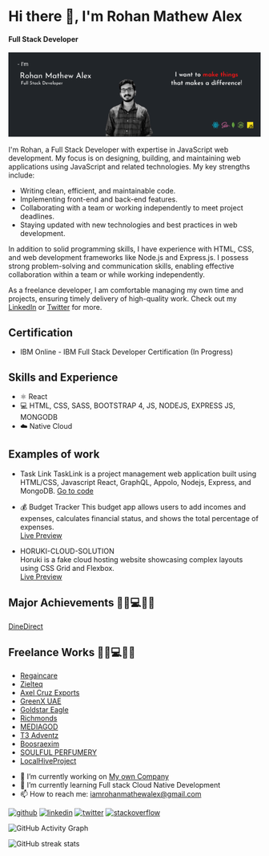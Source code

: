 # Hi there 👋, I'm Rohan Mathew Alex
#### Full Stack Developer
![Full Stack Developer](https://github.com/rohanmathewalex/rohanmathewalex/blob/main/cover%20-picture%20(1).png)

I'm Rohan, a Full Stack Developer with expertise in JavaScript web development. My focus is on designing, building, and maintaining web applications using JavaScript and related technologies. My key strengths include:

- Writing clean, efficient, and maintainable code.
- Implementing front-end and back-end features.
- Collaborating with a team or working independently to meet project deadlines.
- Staying updated with new technologies and best practices in web development.

In addition to solid programming skills, I have experience with HTML, CSS, and web development frameworks like Node.js and Express.js. I possess strong problem-solving and communication skills, enabling effective collaboration within a team or while working independently.

As a freelance developer, I am comfortable managing my own time and projects, ensuring timely delivery of high-quality work. Check out my [LinkedIn](https://www.linkedin.com/in/rohanmathewalex/) or [Twitter](https://twitter.com/RohanMathewAle2) for more.

## Certification
* IBM Online - IBM Full Stack Developer Certification (In Progress)

## Skills and Experience
* ⚛️ React
* 💻 HTML, CSS, SASS, BOOTSTRAP 4, JS, NODEJS, EXPRESS JS, MONGODB
* ☁️ Native Cloud

## Examples of work
* Task Link
  TaskLink is a project management web application built using HTML/CSS, Javascript React, GraphQL, Appolo, Nodejs, Express, and MongoDB. [Go to code](https://github.com/rohanmathewalex/TaskLink)
* 💰 Budget Tracker
  This budget app allows users to add incomes and expenses, calculates financial status, and shows the total percentage of expenses.  
  [Live Preview](https://frosty-mcnulty-8444f5.netlify.app/)

* HORUKI-CLOUD-SOLUTION  
  Horuki is a fake cloud hosting website showcasing complex layouts using CSS Grid and Flexbox.  
  [Live Preview](https://upbeat-knuth-100715.netlify.app)

## Major Achievements 🌳🍃💻👩‍💻
[DineDirect](http://dinedirect.in/)

## Freelance Works 🌳🍃💻👩‍💻
* [Regaincare](https://regaincare.co.uk/)
* [Zielteq](https://zielteq.com/)
* [Axel Cruz Exports](https://www.axelcruzexports.com/)
* [GreenX UAE](https://greenxuae.com/)
* [Goldstar Eagle](https://goldstareagle.com)
* [Richmonds](https://www.richmonds.in)
* [MEDIAGOD](https://www.mediagod.in/)
* [T3 Adventz](https://t3adventz.com/)
* [Boosraexim](https://boosraexim.com/)
* [SOULFUL PERFUMERY](http://www.soulfulperfumery.com/)
* [LocalHiveProject](https://localhiveproject.com/) 


 

- 🔭 I’m currently working on [My own Company](https://www.mediagod.in/) 
- 🌱 I’m currently learning Full stack Cloud Native Development  
- 📫 How to reach me: iamrohanmathewalex@gmail.com 

[<img src='https://cdn.jsdelivr.net/npm/simple-icons@3.0.1/icons/github.svg' alt='github' height='40'>](https://github.com/rohanmathewalex)  [<img src='https://cdn.jsdelivr.net/npm/simple-icons@3.0.1/icons/linkedin.svg' alt='linkedin' height='40'>](https://www.linkedin.com/in/rohanmathewalex/)  [<img src='https://cdn.jsdelivr.net/npm/simple-icons@3.0.1/icons/twitter.svg' alt='twitter' height='40'>](https://twitter.com/RohanMathewAle2)  [<img src='https://cdn.jsdelivr.net/npm/simple-icons@3.0.1/icons/stackoverflow.svg' alt='stackoverflow' height='40'>](https://stackoverflow.com/users/11380167/rohan-mathew-alex)  

![GitHub Activity Graph](https://activity-graph.herokuapp.com/graph?username=rohanmathewalex)  

![GitHub streak stats](https://github-readme-streak-stats.herokuapp.com/?user=rohanmathewalex)  
